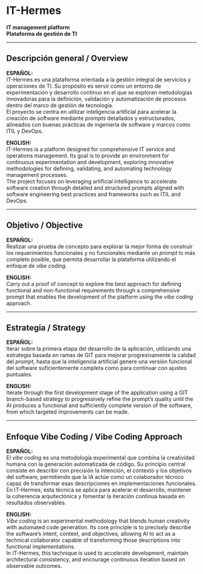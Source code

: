 # IT-Hermes
**IT management platform**  
**Plataforma de gestión de TI**

---

## Descripción general / Overview

**ESPAÑOL:**  
IT-Hermes es una plataforma orientada a la gestión integral de servicios y operaciones de TI. Su propósito es servir como un entorno de experimentación y desarrollo continuo en el que se exploran metodologías innovadoras para la definición, validación y automatización de procesos dentro del marco de gestión de tecnología.  
El proyecto se centra en utilizar inteligencia artificial para acelerar la creación de software mediante *prompts* detallados y estructurados, alineados con buenas prácticas de ingeniería de software y marcos como ITIL y DevOps.

**ENGLISH:**  
IT-Hermes is a platform designed for comprehensive IT service and operations management. Its goal is to provide an environment for continuous experimentation and development, exploring innovative methodologies for defining, validating, and automating technology management processes.  
The project focuses on leveraging artificial intelligence to accelerate software creation through detailed and structured prompts aligned with software engineering best practices and frameworks such as ITIL and DevOps.

---

## Objetivo / Objective

**ESPAÑOL:**  
Realizar una prueba de concepto para explorar la mejor forma de construir los requerimientos funcionales y no funcionales mediante un *prompt* lo más completo posible, que permita desarrollar la plataforma utilizando el enfoque de *vibe coding*.

**ENGLISH:**  
Carry out a proof of concept to explore the best approach for defining functional and non-functional requirements through a comprehensive prompt that enables the development of the platform using the *vibe coding* approach.

---

## Estrategia / Strategy

**ESPAÑOL:**  
Iterar sobre la primera etapa del desarrollo de la aplicación, utilizando una estrategia basada en ramas de GIT para mejorar progresivamente la calidad del *prompt*, hasta que la inteligencia artificial genere una versión funcional del software suficientemente completa como para continuar con ajustes puntuales.

**ENGLISH:**  
Iterate through the first development stage of the application using a GIT branch-based strategy to progressively refine the prompt’s quality until the AI produces a functional and sufficiently complete version of the software, from which targeted improvements can be made.

---

## Enfoque Vibe Coding / Vibe Coding Approach

**ESPAÑOL:**  
El *vibe coding* es una metodología experimental que combina la creatividad humana con la generación automatizada de código. Su principio central consiste en describir con precisión la intención, el contexto y los objetivos del software, permitiendo que la IA actúe como un colaborador técnico capaz de transformar esas descripciones en implementaciones funcionales.  
En IT-Hermes, esta técnica se aplica para acelerar el desarrollo, mantener la coherencia arquitectónica y fomentar la iteración continua basada en resultados observables.

**ENGLISH:**  
*Vibe coding* is an experimental methodology that blends human creativity with automated code generation. Its core principle is to precisely describe the software’s intent, context, and objectives, allowing AI to act as a technical collaborator capable of transforming those descriptions into functional implementations.  
In IT-Hermes, this technique is used to accelerate development, maintain architectural consistency, and encourage continuous iteration based on observable outcomes.
